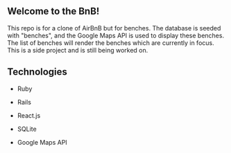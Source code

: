 ## Welcome to the BnB!
This repo is for a clone of AirBnB but for benches.
The database is seeded with "benches", and the Google Maps API is
used to display these benches. The list of benches will render
the benches which are currently in focus. This is a side project and is
still being worked on.


## Technologies
* Ruby

* Rails

* React.js

* SQLite

* Google Maps API
